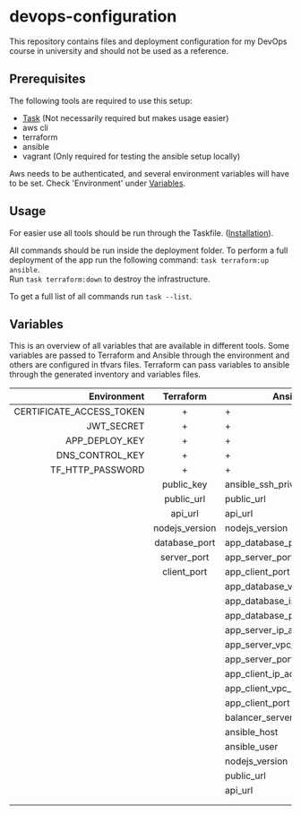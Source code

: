 # devops-configuration

This repository contains files and deployment configuration for my DevOps course in university and should not be used as a reference.

## Prerequisites

The following tools are required to use this setup:
 - [Task](https://taskfile.dev) (Not necessarily required but makes usage easier)
 - aws cli
 - terraform
 - ansible
 - vagrant (Only required for testing the ansible setup locally)

Aws needs to be authenticated, and several environment variables will have to be set. Check 'Environment' under [Variables](#variables).

## Usage

For easier use all tools should be run through the Taskfile. ([Installation](https://taskfile.dev/#/installation)).

All commands should be run inside the deployment folder.
To perform a full deployment of the app run the following command: `task terraform:up ansible`.  
Run `task terraform:down` to destroy the infrastructure.

To get a full list of all commands run `task --list`.

## Variables

This is an overview of all variables that are available in different tools.
Some variables are passed to Terraform and Ansible through the environment and others are configured in tfvars files.
Terraform can pass variables to ansible through the generated inventory and variables files.


|              Environment |   Terraform    | Ansible                      |
| -----------------------: | :------------: | ---------------------------- |
| CERTIFICATE_ACCESS_TOKEN |       +        | +                            |
|               JWT_SECRET |       +        | +                            |
|           APP_DEPLOY_KEY |       +        | +                            |
|          DNS_CONTROL_KEY |       +        | +                            |
|         TF_HTTP_PASSWORD |       +        | +                            |
|                          |   public_key   | ansible_ssh_private_key_file |
|                          |   public_url   | public_url                   |
|                          |    api_url     | api_url                      |
|                          | nodejs_version | nodejs_version               |
|                          | database_port  | app_database_port            |
|                          |  server_port   | app_server_port              |
|                          |  client_port   | app_client_port              |
|                          |                | app_database_vpc_ip_address  |
|                          |                | app_database_ip_address      |
|                          |                | app_database_port            |
|                          |                | app_server_ip_addresses      |
|                          |                | app_server_vpc_ip_addresses  |
|                          |                | app_server_port              |
|                          |                | app_client_ip_addresses      |
|                          |                | app_client_vpc_ip_addresses  |
|                          |                | app_client_port              |
|                          |                | balancer_server_ip_address   |
|                          |                | ansible_host                 |
|                          |                | ansible_user                 |
|                          |                | nodejs_version               |
|                          |                | public_url                   |
|                          |                | api_url                      |
|                          |                |                              |
|                          |                |                              |

